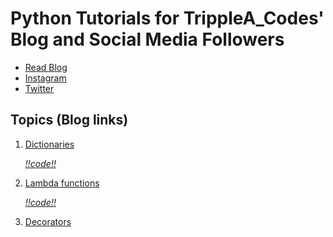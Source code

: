 # Python Tutorials for TrippleA_Codes' Blog and Social Media Followers

-   [Read Blog](https://medium.com/@albertashaba.a)
-   [Instagram](https://www.instagram.com/tripplea_codes/)
-   [Twitter](https://twitter.com/ashabaheebwa)

## Topics (Blog links)

1. [Dictionaries](https://medium.com/@albertashaba.a/python-tutorial-dictionaries-and-how-to-use-them-70cf028a7b0d)

    _[!!code!!](https://github.com/TrippleA-Ashaba/tripplea_codes_tutorials/blob/main/dictionaries/dictionaries.ipynb)_

2. [Lambda functions](https://medium.com/@albertashaba.a/mastering-python-lambdas-unveiling-the-power-of-compact-functionality-192664d3e7fc)

    _[!!code!!](https://github.com/TrippleA-Ashaba/tripplea_codes_tutorials/blob/main/lambda-functions/lambdas.ipynb)_

3. [Decorators]()
